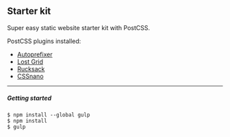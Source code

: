 ## Starter kit
Super easy static website starter kit with PostCSS.

PostCSS plugins installed:
* [Autoprefixer](https://github.com/postcss/autoprefixer)
* [Lost Grid](https://github.com/peterramsing/lost)
* [Rucksack](https://github.com/simplaio/rucksack)
* [CSSnano](https://github.com/ben-eb/cssnano)

---

##### Getting started
```
$ npm install --global gulp
$ npm install
$ gulp
```
